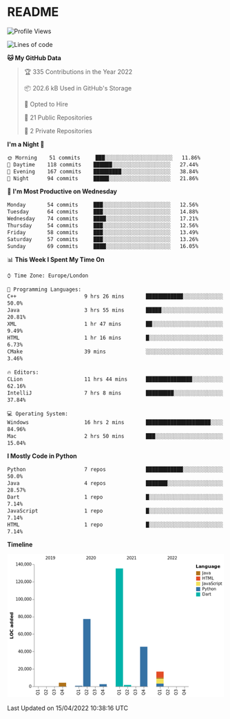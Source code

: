 # README

<!--START_SECTION:waka-->
![Profile Views](http://img.shields.io/badge/Profile%20Views-199-blue)

![Lines of code](https://img.shields.io/badge/From%20Hello%20World%20I%27ve%20Written-284%20Thousand%20lines%20of%20code-blue)

**🐱 My GitHub Data** 

> 🏆 335 Contributions in the Year 2022
 > 
> 📦 202.6 kB Used in GitHub's Storage 
 > 
> 💼 Opted to Hire
 > 
> 📜 21 Public Repositories 
 > 
> 🔑 2 Private Repositories  
 > 
**I'm a Night 🦉** 

```text
🌞 Morning    51 commits     ███░░░░░░░░░░░░░░░░░░░░░░   11.86% 
🌆 Daytime    118 commits    ██████░░░░░░░░░░░░░░░░░░░   27.44% 
🌃 Evening    167 commits    █████████░░░░░░░░░░░░░░░░   38.84% 
🌙 Night      94 commits     █████░░░░░░░░░░░░░░░░░░░░   21.86%

```
📅 **I'm Most Productive on Wednesday** 

```text
Monday       54 commits     ███░░░░░░░░░░░░░░░░░░░░░░   12.56% 
Tuesday      64 commits     ███░░░░░░░░░░░░░░░░░░░░░░   14.88% 
Wednesday    74 commits     ████░░░░░░░░░░░░░░░░░░░░░   17.21% 
Thursday     54 commits     ███░░░░░░░░░░░░░░░░░░░░░░   12.56% 
Friday       58 commits     ███░░░░░░░░░░░░░░░░░░░░░░   13.49% 
Saturday     57 commits     ███░░░░░░░░░░░░░░░░░░░░░░   13.26% 
Sunday       69 commits     ████░░░░░░░░░░░░░░░░░░░░░   16.05%

```


📊 **This Week I Spent My Time On** 

```text
⌚︎ Time Zone: Europe/London

💬 Programming Languages: 
C++                      9 hrs 26 mins       ████████████░░░░░░░░░░░░░   50.0% 
Java                     3 hrs 55 mins       █████░░░░░░░░░░░░░░░░░░░░   20.81% 
XML                      1 hr 47 mins        ██░░░░░░░░░░░░░░░░░░░░░░░   9.49% 
HTML                     1 hr 16 mins        █░░░░░░░░░░░░░░░░░░░░░░░░   6.73% 
CMake                    39 mins             ░░░░░░░░░░░░░░░░░░░░░░░░░   3.46%

🔥 Editors: 
CLion                    11 hrs 44 mins      ███████████████░░░░░░░░░░   62.16% 
IntelliJ                 7 hrs 8 mins        █████████░░░░░░░░░░░░░░░░   37.84%

💻 Operating System: 
Windows                  16 hrs 2 mins       █████████████████████░░░░   84.96% 
Mac                      2 hrs 50 mins       ███░░░░░░░░░░░░░░░░░░░░░░   15.04%

```

**I Mostly Code in Python** 

```text
Python                   7 repos             ████████████░░░░░░░░░░░░░   50.0% 
Java                     4 repos             ███████░░░░░░░░░░░░░░░░░░   28.57% 
Dart                     1 repo              █░░░░░░░░░░░░░░░░░░░░░░░░   7.14% 
JavaScript               1 repo              █░░░░░░░░░░░░░░░░░░░░░░░░   7.14% 
HTML                     1 repo              █░░░░░░░░░░░░░░░░░░░░░░░░   7.14%

```


**Timeline**

![Chart not found](https://raw.githubusercontent.com/XeonHis/XeonHis/main/charts/bar_graph.png) 


 Last Updated on 15/04/2022 10:38:16 UTC
<!--END_SECTION:waka-->
